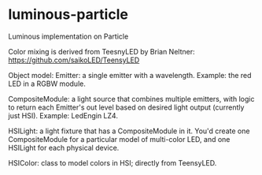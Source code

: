 # luminous-particle
Luminous implementation on Particle

Color mixing is derived from TeesnyLED by Brian Neltner:
<https://github.com/saikoLED/TeensyLED>

Object model:
  Emitter: a single emitter with a wavelength. Example: the red LED in a RGBW module.

  CompositeModule: a light source that combines multiple emitters, with logic to return each Emitter's out level based on desired light output (currently just HSI). Example: LedEngin LZ4.

  HSILight: a light fixture that has a CompositeModule in it. You'd create one CompositeModule for a particular model of multi-color LED, and one HSILight for each physical device.

  HSIColor: class to model colors in HSI; directly from TeensyLED.
